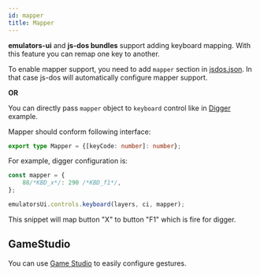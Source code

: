 ```yaml
---
id: mapper
title: Mapper
---
```


**emulators-ui** and **js-dos bundles** support adding keyboard mapping. With this feature you can
remap one key to another.

To enable mapper support, you need to add `mapper` section in [jsdos.json](configuration#jsdosjsdosjson).
In that case js-dos will automatically configure mapper support.

**OR**

You can directly pass `mapper` object to `keyboard` control like in [Digger](ui-digger) example.

Mapper should conform following interface:

```typescript
export type Mapper = {[keyCode: number]: number};
```

For example, digger configuration is:
```typescript
const mapper = {
    88/*KBD_x*/: 290 /*KBD_f1*/,
};

emulatorsUi.controls.keyboard(layers, ci, mapper);
```

This snippet will map button "X" to button "F1" which is fire for digger.

## GameStudio

You can use [Game Studio](game-studio) to easily configure gestures.
